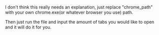 I don't think this really needs an explanation, just replace "chrome_path" with your own chrome.exe(or whatever browser you use) path.

Then just run the file and input the amount of tabs you would like to open and it will do it for you.
